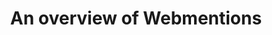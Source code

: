 ---
layout: post
title: An overview of Webmentions
excerpt: ""
categories: browse
tags: [Webmentions]
primary_tag: Sharing your content
secondary_tag: Webmentions
comments: false
share: true
identifier: webmentions

---
